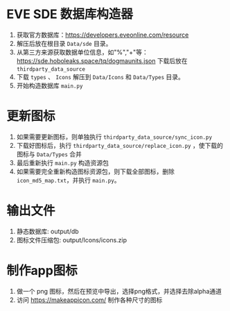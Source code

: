 # EVE SDE 数据库构造器

1. 获取官方数据库：https://developers.eveonline.com/resource
2. 解压后放在根目录 `Data/sde` 目录。
2. 从第三方来源获取数据单位信息，如"%","+"等：https://sde.hoboleaks.space/tq/dogmaunits.json 下载后放在 `thirdparty_data_source`
3. 下载 `types` 、 `Icons` 解压到 `Data/Icons` 和 `Data/Types` 目录。
4. 开始构造数据库 `main.py`

# 更新图标

1. 如果需要更新图标，则单独执行 `thirdparty_data_source/sync_icon.py`
2. 下载好图标后，执行 `thirdparty_data_source/replace_icon.py` ，使下载的图标与 `Data/Types` 合并
3. 最后重新执行 `main.py` 构造资源包
4. 如果需要完全重新构造图标资源包，则下载全部图标，删除 `icon_md5_map.txt`，并执行 `main.py`。

# 输出文件

1. 静态数据库: output/db
2. 图标文件压缩包: output/Icons/icons.zip

# 制作app图标

1. 做一个 png 图标，然后在预览中导出，选择png格式，并选择去除alpha通道
2. 访问 https://makeappicon.com/ 制作各种尺寸的图标